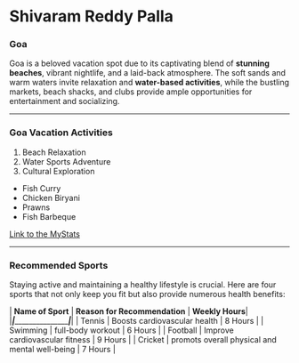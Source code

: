 # Shivaram Reddy Palla 
### Goa
 Goa is a beloved vacation spot due to its captivating blend of **stunning beaches**, vibrant nightlife, and a laid-back atmosphere. The soft sands and warm waters invite relaxation and **water-based activities**, while the bustling markets, beach shacks, and clubs provide ample opportunities for entertainment and socializing.
 
 ****

### Goa Vacation Activities
 1. Beach Relaxation
 2. Water Sports Adventure
 3. Cultural Exploration

 * Fish Curry
 * Chicken Biryani
 * Prawns
 * Fish Barbeque

[Link to the MyStats](MyStats.md)

****

### Recommended Sports
Staying active and maintaining a healthy lifestyle is crucial. Here are four sports that not only keep you fit but also provide numerous health benefits:

| **Name of Sport** | **Reason for Recommendation**                     | **Weekly Hours**|
|___________________|___________________________________________________|_________________|
|   Tennis          |   Boosts cardiovascular health                    |    8 Hours      |
|   Swimming        |   full-body workout                               |    6 Hours      |
|   Football        |   Improve cardiovascular fitness                  |    9 Hours      |
|   Cricket         |   promots overall physical and mental well-being  |    7 Hours      |
